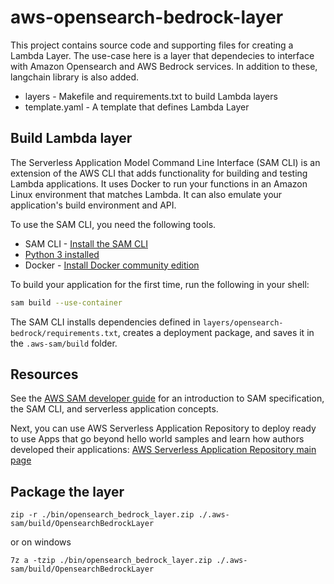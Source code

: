 # aws-opensearch-bedrock-layer

This project contains source code and supporting files for creating a Lambda Layer.
The use-case here is a layer that dependecies to interface with Amazon Opensearch and AWS Bedrock services. In addition to these, langchain library is also added.

- layers - Makefile and requirements.txt to build Lambda layers
- template.yaml - A template that defines Lambda Layer

## Build Lambda layer

The Serverless Application Model Command Line Interface (SAM CLI) is an extension of the AWS CLI that adds functionality for building and testing Lambda applications. It uses Docker to run your functions in an Amazon Linux environment that matches Lambda. It can also emulate your application's build environment and API.

To use the SAM CLI, you need the following tools.

* SAM CLI - [Install the SAM CLI](https://docs.aws.amazon.com/serverless-application-model/latest/developerguide/serverless-sam-cli-install.html)
* [Python 3 installed](https://www.python.org/downloads/)
* Docker - [Install Docker community edition](https://hub.docker.com/search/?type=edition&offering=community)

To build  your application for the first time, run the following in your shell:

```bash
sam build --use-container
```

The SAM CLI installs dependencies defined in `layers/opensearch-bedrock/requirements.txt`, creates a deployment package, and saves it in the `.aws-sam/build` folder.


## Resources

See the [AWS SAM developer guide](https://docs.aws.amazon.com/serverless-application-model/latest/developerguide/what-is-sam.html) for an introduction to SAM specification, the SAM CLI, and serverless application concepts.

Next, you can use AWS Serverless Application Repository to deploy ready to use Apps that go beyond hello world samples and learn how authors developed their applications: [AWS Serverless Application Repository main page](https://aws.amazon.com/serverless/serverlessrepo/)

## Package the layer
```
zip -r ./bin/opensearch_bedrock_layer.zip ./.aws-sam/build/OpensearchBedrockLayer
```
or on windows
```
7z a -tzip ./bin/opensearch_bedrock_layer.zip ./.aws-sam/build/OpensearchBedrockLayer
```